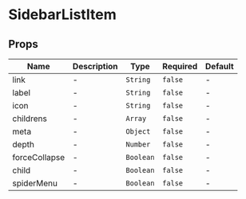 # SidebarListItem

## Props

<!-- @vuese:SidebarListItem:props:start -->

|Name|Description|Type|Required|Default|
|---|---|---|---|---|
|link|-|`String`|`false`|-|
|label|-|`String`|`false`|-|
|icon|-|`String`|`false`|-|
|childrens|-|`Array`|`false`|-|
|meta|-|`Object`|`false`|-|
|depth|-|`Number`|`false`|-|
|forceCollapse|-|`Boolean`|`false`|-|
|child|-|`Boolean`|`false`|-|
|spiderMenu|-|`Boolean`|`false`|-|

<!-- @vuese:SidebarListItem:props:end -->


